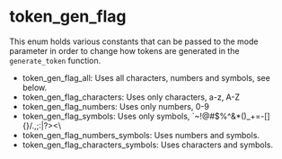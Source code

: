 # token_gen_flag
This enum holds various constants that can be passed to the mode parameter in order to change how tokens are generated in the `generate_token` function.

* token_gen_flag_all: Uses all characters, numbers and symbols, see below.
* token_gen_flag_characters: Uses only characters, a-z, A-Z
* token_gen_flag_numbers: Uses only numbers, 0-9
* token_gen_flag_symbols: Uses only symbols, \`\~\!\@\#\$\%\^\&\*\(\)\_\+\=\-\[\]\{\}\/\.\,\;\:\|\?\>\<\ 
* token_gen_flag_numbers_symbols: Uses numbers and symbols.
* token_gen_flag_characters_symbols: Uses characters and symbols.
